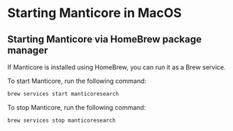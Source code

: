# Starting Manticore in MacOS

## Starting Manticore via HomeBrew package manager

If Manticore is installed using HomeBrew, you can run it as a Brew service.

To start Manticore, run the following command:

```bash
brew services start manticoresearch
```
To stop Manticore, run the following command:

```bash
brew services stop manticoresearch
```
<!-- proofread -->